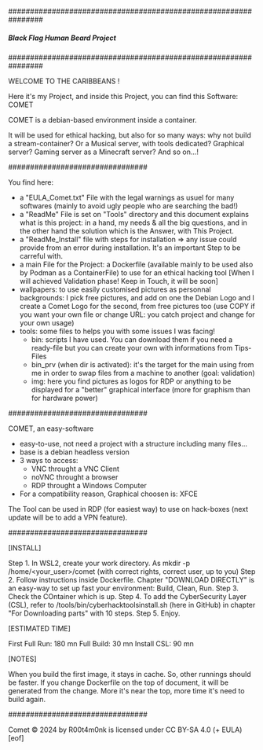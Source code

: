 ################################################################
#####          Black Flag Human Beard Project              #####
################################################################

WELCOME TO THE CARIBBEANS !

Here it's my Project, and inside this Project, you can find this Software: COMET

COMET is a debian-based environment inside a container.

It will be used for ethical hacking, but also for so many ways: why not build a stream-container? Or a Musical server, with tools dedicated? Graphical server? Gaming server as a Minecraft server? And so on...!

################################

You find here:
- a "EULA_Comet.txt" File with the legal warnings as usuel for many softwares (mainly to avoid ugly people who are searching the bad!)
- a "ReadMe" File is set on "Tools" directory and this document explains what is this project: in a hand, my needs & all the big questions, and in the other hand the solution which is the Answer, with This Project.
- a "ReadMe_Install" file with steps for installation => any issue could provide from an error during installation. It's an important Step to be carreful with.
- a main File for the Project: a Dockerfile (available mainly to be used also by Podman as a ContainerFile) to use for an ethical hacking tool [When I will achieved Validation phase! Keep in Touch, it will be soon]
- wallpapers: to use easily customised pictures as personnal backgrounds: I pick free pictures, and add on one the Debian Logo and I create a Comet Logo for the second, from free pictures too (use COPY if you want your own file or change URL: you catch project and change for your own usage)
- tools: some files to helps you with some issues I was facing!
   - bin: scripts I have used. You can download them if you need a ready-file but you can create your own with informations from Tips-Files
   - bin_prv (when dir is activated): it's the target for the main using from me in order to swap files from a machine to another (goal: validation)
   - img: here you find pictures as logos for RDP or anything to be displayed for a "better" graphical interface (more for graphism than for hardware power)

################################

COMET, an easy-software
- easy-to-use, not need a project with a structure including many files...
- base is a debian headless version
- 3 ways to access:
   * VNC throught a VNC Client
   * noVNC throught a browser
   * RDP throught a Windows Computer
- For a compatibility reason, Graphical choosen is: XFCE

The Tool can be used in RDP (for easiest way) to use on hack-boxes (next update will be to add a VPN feature).

################################

[INSTALL]

Step 1. In WSL2, create your work directory. As mkdir -p /home/<your_user>/comet (with correct rights, correct user, up to you)
Step 2. Follow instructions inside Dockerfile. Chapter "DOWNLOAD DIRECTLY" is an easy-way to set up fast your environment: Build, Clean, Run.
Step 3. Check the COntainer which is up.
Step 4. To add the CyberSecurity Layer (CSL), refer to /tools/bin/cyberhacktoolsinstall.sh (here in GitHub) in chapter "For Downloading parts" with 10 steps.
Step 5. Enjoy.

[ESTIMATED TIME]

First Full Run: 180 mn
Full Build: 30 mn
Install CSL: 90 mn

[NOTES]

When you build the first image, it stays in cache. So, other runnings should be faster.
If you change Dockerfile on the top of document, it will be generated from the change. More it's near the top, more time it's need to build again.

################################

Comet © 2024 by R00t4m0nk is licensed under CC BY-SA 4.0 (+ EULA)
[eof]
